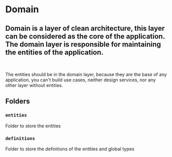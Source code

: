 # Domain

## Domain is a layer of clean architecture, this layer can be considered as the core of the application. The domain layer is responsible for maintaining the entities of the application.

&nbsp;

The entities should be in the domain layer, because they are the base of any application,
you can't build use cases, neither design services, nor any other layer without entities.

## Folders

### `entities`

Folder to store the entities

### `definitions`

Folder to store the definitions of the entities and global types
